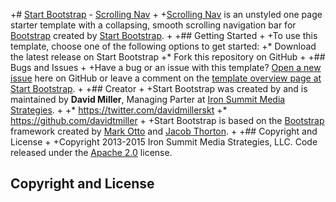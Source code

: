 
+# [Start Bootstrap](http://startbootstrap.com/) - [Scrolling Nav](http://startbootstrap.com/template-overviews/scrolling-nav/)
+
+[Scrolling Nav](http://startbootstrap.com/template-overviews/scrolling-nav/) is an unstyled one page starter template with a collapsing, smooth scrolling navigation bar for [Bootstrap](http://getbootstrap.com/) created by [Start Bootstrap](http://startbootstrap.com/).
+
+## Getting Started
+
+To use this template, choose one of the following options to get started:
+* Download the latest release on Start Bootstrap
+* Fork this repository on GitHub
+
+## Bugs and Issues
+
+Have a bug or an issue with this template? [Open a new issue](https://github.com/IronSummitMedia/startbootstrap-scrolling-nav/issues) here on GitHub or leave a comment on the [template overview page at Start Bootstrap](http://startbootstrap.com/template-overviews/scrolling-nav/).
+
+## Creator
+
+Start Bootstrap was created by and is maintained by **David Miller**, Managing Parter at [Iron Summit Media Strategies](http://www.ironsummitmedia.com/).
+
+* https://twitter.com/davidmillerskt
+* https://github.com/davidtmiller
+
+Start Bootstrap is based on the [Bootstrap](http://getbootstrap.com/) framework created by [Mark Otto](https://twitter.com/mdo) and [Jacob Thorton](https://twitter.com/fat).
+
+## Copyright and License
+
+Copyright 2013-2015 Iron Summit Media Strategies, LLC. Code released under the [Apache 2.0](https://github.com/IronSummitMedia/startbootstrap-scrolling-nav/blob/gh-pages/LICENSE) license.
## Copyright and License
